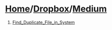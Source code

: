 # [Home](./../..)/[Dropbox](./..)/[Medium](./)
1. [Find_Duplicate_File_in_System](./Find_Duplicate_File_in_System.md)
